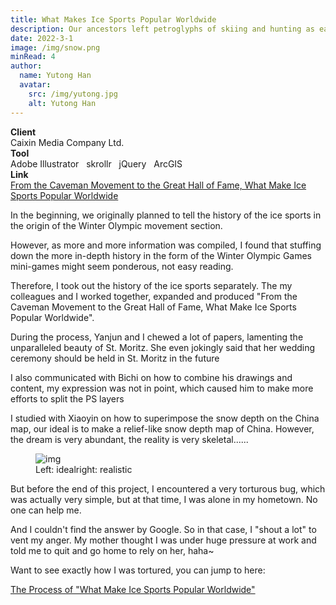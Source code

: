 ```yaml
---
title: What Makes Ice Sports Popular Worldwide
description: Our ancestors left petroglyphs of skiing and hunting as early as the Paleolithic era. What factors propelled Europe and North America to become popular ski tourism regions?
date: 2022-3-1
image: /img/snow.png
minRead: 4
author:
  name: Yutong Han
  avatar:
    src: /img/yutong.jpg
    alt: Yutong Han
---
```

<div class="grid grid-cols-2 gap-4">
  <div class="bg-blue-50 rounded-lg p-4">
    <strong>Client</strong><br>
    Caixin Media Company Ltd. 
  </div>
  <div class="bg-blue-50 rounded-lg p-4">
    <strong>Tool</strong><br>
    Adobe Illustrator  &nbsp;  skrollr  &nbsp;  jQuery   &nbsp;  ArcGIS
  </div>
    <div class="bg-blue-50 rounded-lg p-4">
    <strong>Link</strong><br>
    <a href="https://datanews.caixin.com/interactive/2022/snow/" target="_blank" class="text-blue-600">
      From the Caveman Movement to the Great Hall of Fame, What Make Ice Sports Popular Worldwide
    </a>
  </div>
</div>

In the beginning, we originally planned to tell the history of the ice sports in the origin of the Winter Olympic movement section.

However, as more and more information was compiled, I found that stuffing down the more in-depth history in the form of the Winter Olympic Games mini-games might seem ponderous, not easy reading.

Therefore, I took out the history of the ice sports separately. The my colleagues and I worked together, expanded and produced "From the Caveman Movement to the Great Hall of Fame, What Make Ice Sports Popular Worldwide".

During the process, Yanjun and I chewed a lot of papers, lamenting the unparalleled beauty of St. Moritz. She even jokingly said that her wedding ceremony should be held in St. Moritz in the future

I also communicated with Bichi on how to combine his drawings and content, my expression was not in point, which caused him to make more efforts to split the PS layers

I studied with Xiaoyin on how to superimpose the snow depth on the China map, our ideal is to make a relief-like snow depth map of China. However, the dream is very abundant, the reality is very skeletal......

<figure class="blog-img-container">
  <img src="/img/projects/snow/ideal.png" class="blog-img" alt="img" loading="lazy" />
  <figcaption class="blog-img-caption">Left: idealright: realistic</figcaption>
</figure>

But before the end of this project, I encountered a very torturous bug, which was actually very simple, but at that time, I was alone in my hometown. No one can help me. 

And I couldn't find the answer by Google. So in that case, I "shout a lot" to vent my anger. My mother thought I was under huge pressure at work and told me to quit and go home to rely on her, haha~

Want to see exactly how I was tortured, you can jump to here:

[The Process of "What Make Ice Sports Popular Worldwide"](/blog/2022-4-3-process-snow)
